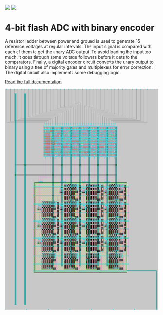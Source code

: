 ![](../../workflows/gds/badge.svg) ![](../../workflows/docs/badge.svg)

# 4-bit flash ADC with binary encoder

A resistor ladder between power and ground is used to generate 15 reference
voltages at regular intervals. The input signal is compared with each of them
to get the unary ADC output. To avoid loading the input too much, it goes
through some voltage followers before it gets to the comparators. Finally, a
digital encoder circuit converts the unary output to binary using a tree of
majority gates and multiplexers for error correction. The digital circuit also
implements some debugging logic.

[Read the full documentation](docs/info.md)

![chip layout](docs/flash-adc-layout.png)

